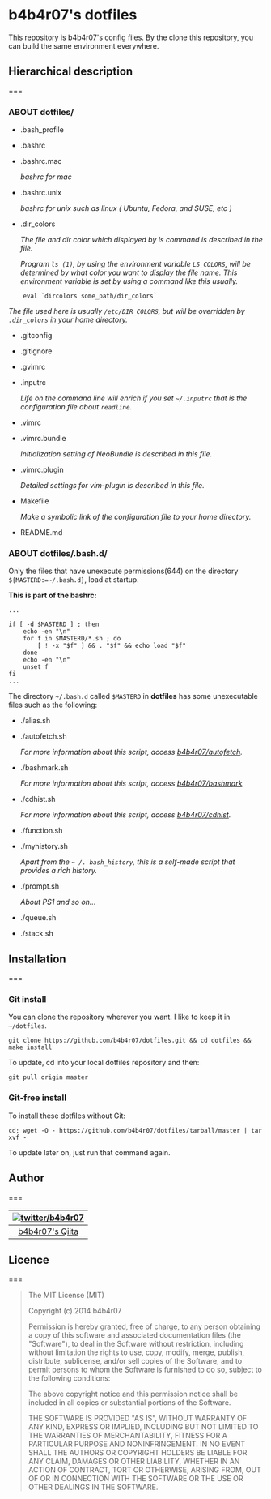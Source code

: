 # b4b4r07's dotfiles

This repository is b4b4r07's config files. By the clone this repository, you can build the same environment everywhere.

## Hierarchical description

===

### ABOUT dotfiles/

* .bash_profile
* .bashrc
* .bashrc.mac

	*bashrc for mac*

* .bashrc.unix

	*bashrc for unix such as linux ( Ubuntu, Fedora, and SUSE, etc )*

* .dir_colors

	*The file and dir color which displayed by ls command is described in the file.* 
	
	*Program `ls (1)`, by using the environment variable `LS_COLORS`, will be determined by what color you want to display the file name. This environment variable is set by using a command like this usually.*

	 
```
	eval `dircolors some_path/dir_colors`
```

*The file used here is usually `/etc/DIR_COLORS`, but will be overridden by `.dir_colors` in your home directory.*

* .gitconfig
* .gitignore
* .gvimrc
* .inputrc

	*Life on the command line will enrich if you set `~/.inputrc` that is the configuration file about `readline`.*

* .vimrc
* .vimrc.bundle

	*Initialization setting of NeoBundle is described in this file.*

* .vimrc.plugin

	*Detailed settings for vim-plugin is described in this file.*

* Makefile

	*Make a symbolic link of the configuration file to your home directory.*

* README.md

### ABOUT dotfiles/.bash.d/
Only the files that have unexecute permissions(644) on the directory `${MASTERD:=~/.bash.d}`, load at startup.

**This is part of the bashrc:**

```
...

if [ -d $MASTERD ] ; then
	echo -en "\n"
	for f in $MASTERD/*.sh ; do
		[ ! -x "$f" ] && . "$f" && echo load "$f"
	done
	echo -en "\n"
	unset f
fi
...

```

The directory `~/.bash.d` called `$MASTERD` in **dotfiles** has some unexecutable files such as the following:

* ./alias.sh
* ./autofetch.sh

	*For more information about this script, access [b4b4r07/autofetch](https://github.com/b4b4r07/autofetch).*

* ./bashmark.sh

	*For more information about this script, access [b4b4r07/bashmark](https://github.com/b4b4r07/bashmark).*

* ./cdhist.sh

	*For more information about this script, access [b4b4r07/cdhist](https://github.com/b4b4r07/cdhist).*

* ./function.sh
* ./myhistory.sh

	*Apart from the `~ /. bash_history`, this is a self-made script that provides a rich history.*

* ./prompt.sh

	*About PS1 and so on...*

* ./queue.sh
* ./stack.sh

## Installation

===

### Git install

You can clone the repository wherever you want. I like to keep it in `~/dotfiles`.

	git clone https://github.com/b4b4r07/dotfiles.git && cd dotfiles && make install

To update, cd into your local dotfiles repository and then:

	git pull origin master

### Git-free install

To install these dotfiles without Git:

	cd; wget -O - https://github.com/b4b4r07/dotfiles/tarball/master | tar xvf -

To update later on, just run that command again.

## Author

===

| [![twitter/b4b4r07](http://www.gravatar.com/avatar/8238c3c0be55b887aa9d6d59bfefa504.png)](http://twitter.com/b4b4r07 "Follow @b4b4r07 on Twitter") |
|:---:|
| [b4b4r07's Qiita](http://qiita.com/b4b4r07/ "b4b4r07 on Qiita") |

## Licence

===

> The MIT License (MIT)
> 
> Copyright (c) 2014 b4b4r07
> 
> Permission is hereby granted, free of charge, to any person obtaining a copy
> of this software and associated documentation files (the "Software"), to deal
> in the Software without restriction, including without limitation the rights
> to use, copy, modify, merge, publish, distribute, sublicense, and/or sell
> copies of the Software, and to permit persons to whom the Software is
> furnished to do so, subject to the following conditions:
>
> The above copyright notice and this permission notice shall be included in
> all copies or substantial portions of the Software.
> 
> THE SOFTWARE IS PROVIDED "AS IS", WITHOUT WARRANTY OF ANY KIND, EXPRESS OR
> IMPLIED, INCLUDING BUT NOT LIMITED TO THE WARRANTIES OF MERCHANTABILITY,
> FITNESS FOR A PARTICULAR PURPOSE AND NONINFRINGEMENT. IN NO EVENT SHALL THE
> AUTHORS OR COPYRIGHT HOLDERS BE LIABLE FOR ANY CLAIM, DAMAGES OR OTHER
> LIABILITY, WHETHER IN AN ACTION OF CONTRACT, TORT OR OTHERWISE, ARISING FROM,
> OUT OF OR IN CONNECTION WITH THE SOFTWARE OR THE USE OR OTHER DEALINGS IN
> THE SOFTWARE.
